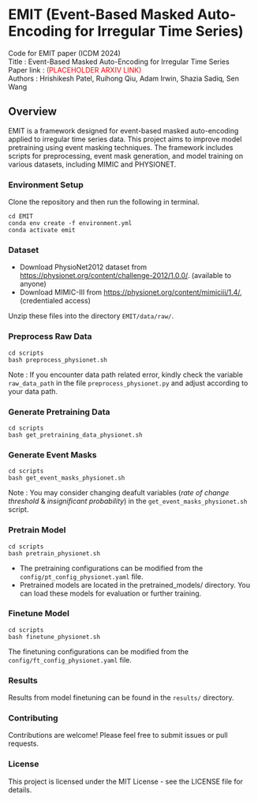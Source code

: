 # EMIT (Event-Based Masked Auto-Encoding for Irregular Time Series)

Code for EMIT paper (ICDM 2024) <br>
Title :  Event-Based Masked Auto-Encoding for Irregular Time Series <br>
Paper link : <font color="red">(PLACEHOLDER ARXIV LINK)</font> <br>
Authors : Hrishikesh Patel, Ruihong Qiu, Adam Irwin, Shazia Sadiq, Sen Wang

## Overview
EMIT is a framework designed for event-based masked auto-encoding applied to irregular time series data. This project aims to improve model pretraining using event masking techniques. The framework includes scripts for preprocessing, event mask generation, and model training on various datasets, including MIMIC and PHYSIONET.

### Environment Setup
Clone the repository and then run the following in terminal.
```
cd EMIT
conda env create -f environment.yml
conda activate emit
```

### Dataset
* Download PhysioNet2012 dataset from https://physionet.org/content/challenge-2012/1.0.0/. (available to anyone)
* Download MIMIC-III from https://physionet.org/content/mimiciii/1.4/, (credentialed access)

Unzip these files into the directory ```EMIT/data/raw/```. 

### Preprocess Raw Data

```
cd scripts
bash preprocess_physionet.sh
```
Note : If you encounter data path related error, kindly check the variable `raw_data_path` in the file `preprocess_physionet.py` and adjust according to your data path.

### Generate Pretraining Data
```
cd scripts
bash get_pretraining_data_physionet.sh
```
### Generate Event Masks 
```
cd scripts
bash get_event_masks_physionet.sh
```
Note : You may consider changing deafult variables (<i>rate of change threshold</i> & <i>insignificant probability</i>) in the `get_event_masks_physionet.sh` script.

### Pretrain Model
```
cd scripts
bash pretrain_physionet.sh
```
* The pretraining configurations can be modified from the `config/pt_config_physionet.yaml` file. 
* Pretrained models are located in the pretrained_models/ directory. You can load these models for evaluation or further training.

### Finetune Model
```
cd scripts
bash finetune_physionet.sh
```
The finetuning configurations can be modified from the `config/ft_config_physionet.yaml` file.


### Results
Results from model finetuning can be found in the `results/` directory.

### Contributing
Contributions are welcome! Please feel free to submit issues or pull requests.

### License
This project is licensed under the MIT License - see the LICENSE file for details.






